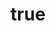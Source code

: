 ---
title:
    text: "远程文件演示"
    keepSiteTitle: true
remote:
    url: "http://127.0.0.1:62710/demo/?file=/remote/test/index.md&language=zh-CN"
---